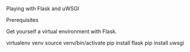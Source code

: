 Playing with Flask and uWSGI

Prerequisites

Get yourself a virtual environment with Flask.

virtualenv venv
source venv/bin/activate
pip install flask
pip install uwsgi
